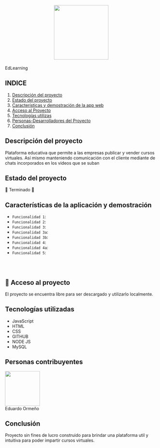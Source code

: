 <h1 align="center"> <img src="./images/LOGOS.png" width=180px height=180px>
</h1>
 <p align="left">
   EdLearning
</p>
<p></p>

## INDICE

1. [Descripción del proyecto](#id1)<br>
2. [Estado del proyecto](#id2)<br>
3. [Características y demostración de la app web](#id3)<br>
4. [Acceso al Proyecto](#id4)<br>
5. [Tecnologías utilizas](#id5)<br>
6. [Personas-Desarrolladores del Proyecto](#id6)<br>
7. [Conclusión](#id7)

## Descripción del proyecto<a name="id1"></a>
Plataforma educativa que permite a las empresas publicar y vender cursos virtuales. Así mismo manteniendo comunicación con el cliente mediante de chats incorporados en los videos que se suban<br>

## Estado del proyecto<a name="id2"></a>
:partying_face: Terminado :partying_face:

## Características de la aplicación y demostración<a name="id3"></a>
- `Funcionalidad 1`: 
- `Funcionalidad 2`: 
- `Funcionalidad 3`:
- `Funcionalidad 3a`: 
- `Funcionalidad 3b`: 
- `Funcionalidad 4`: 
- `Funcionalidad 4a`: 
- `Funcionalidad 5`: 
<br>
<br>

## 📁 Acceso al proyecto <a name="id4"></a>
El proyecto se encuentra libre para ser descargado y utilizarlo localmente.

## Tecnologías utilizadas<a name="id5"></a>
<ul>
<li>JavaScript</li>
<li>HTML</li>
<li>CSS</li>
<li>GITHUB</li>
<li>NODE JS</li>
<li>MySQL</li>
</ul>

## Personas contribuyentes<a name="id6"></a>

<img width=115 height="115" src="./images/My-octocat.png"></img><br>
Eduardo Ormeño 

## Conclusión<a name="id7"></a>
Proyecto sin fines de lucro construido para brindar una plataforma util y intuitiva para poder impartir cursos virtuales.
